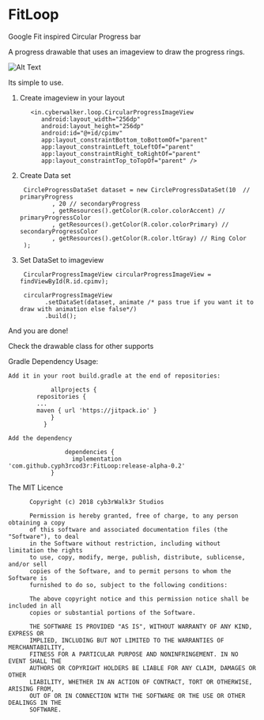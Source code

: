 # FitLoop
Google Fit inspired Circular Progress bar

A progress drawable that uses an imageview to draw the progress rings.

![Alt Text](https://media.giphy.com/media/p4Bu5DdYZwO3Raqvxu/giphy.gif)

Its simple to use.

1. Create imageview in your layout

          <in.cyberwalker.loop.CircularProgressImageView
             android:layout_width="256dp"
             android:layout_height="256dp"
             android:id="@+id/cpimv"
             app:layout_constraintBottom_toBottomOf="parent"
             app:layout_constraintLeft_toLeftOf="parent"
             app:layout_constraintRight_toRightOf="parent"
             app:layout_constraintTop_toTopOf="parent" />


2. Create Data set

        CircleProgressDataSet dataset = new CircleProgressDataSet(10  // primaryProgress
                , 20 // secondaryProgress
                , getResources().getColor(R.color.colorAccent) // primaryProgressColor
                , getResources().getColor(R.color.colorPrimary) // secondaryProgressColor
                , getResources().getColor(R.color.ltGray) // Ring Color
        );
        
3. Set DataSet to imageview

        CircularProgressImageView circularProgressImageView = findViewById(R.id.cpimv);
        
        circularProgressImageView
              .setDataSet(dataset, animate /* pass true if you want it to draw with animation else false*/)
              .build();
              
 And you are done!
 
 Check the drawable class for other supports
 
 Gradle Dependency Usage:
    
   	Add it in your root build.gradle at the end of repositories:
          
                allprojects {
			repositories {
			...
			maven { url 'https://jitpack.io' }
		        }
	          }
                    
   	Add the dependency
          
                    dependencies {
		    	      implementation 'com.github.cyph3rcod3r:FitLoop:release-alpha-0.2'
	          	}
 
The MIT Licence

          Copyright (c) 2018 cyb3rWalk3r Studios

          Permission is hereby granted, free of charge, to any person obtaining a copy
          of this software and associated documentation files (the "Software"), to deal
          in the Software without restriction, including without limitation the rights
          to use, copy, modify, merge, publish, distribute, sublicense, and/or sell
          copies of the Software, and to permit persons to whom the Software is
          furnished to do so, subject to the following conditions:

          The above copyright notice and this permission notice shall be included in all
          copies or substantial portions of the Software.

          THE SOFTWARE IS PROVIDED "AS IS", WITHOUT WARRANTY OF ANY KIND, EXPRESS OR
          IMPLIED, INCLUDING BUT NOT LIMITED TO THE WARRANTIES OF MERCHANTABILITY,
          FITNESS FOR A PARTICULAR PURPOSE AND NONINFRINGEMENT. IN NO EVENT SHALL THE
          AUTHORS OR COPYRIGHT HOLDERS BE LIABLE FOR ANY CLAIM, DAMAGES OR OTHER
          LIABILITY, WHETHER IN AN ACTION OF CONTRACT, TORT OR OTHERWISE, ARISING FROM,
          OUT OF OR IN CONNECTION WITH THE SOFTWARE OR THE USE OR OTHER DEALINGS IN THE
          SOFTWARE.

